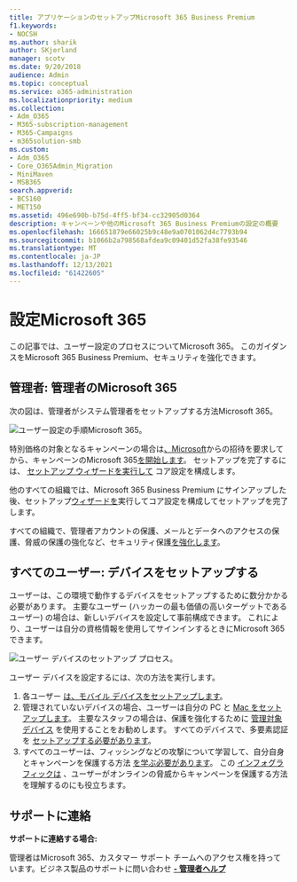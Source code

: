 ```yaml
---
title: アプリケーションのセットアップMicrosoft 365 Business Premium
f1.keywords:
- NOCSH
ms.author: sharik
author: SKjerland
manager: scotv
ms.date: 9/20/2018
audience: Admin
ms.topic: conceptual
ms.service: o365-administration
ms.localizationpriority: medium
ms.collection:
- Adm_O365
- M365-subscription-management
- M365-Campaigns
- m365solution-smb
ms.custom:
- Adm_O365
- Core_O365Admin_Migration
- MiniMaven
- MSB365
search.appverid:
- BCS160
- MET150
ms.assetid: 496e690b-b75d-4ff5-bf34-cc32905d0364
description: キャンペーンや他のMicrosoft 365 Business Premiumの設定の概要
ms.openlocfilehash: 166651879e66025b9c48e9a0701062d4c7793b94
ms.sourcegitcommit: b1066b2a798568afdea9c09401d52fa38fe93546
ms.translationtype: MT
ms.contentlocale: ja-JP
ms.lasthandoff: 12/13/2021
ms.locfileid: "61422605"
---
```

# <a name="set-up-microsoft-365"></a>設定Microsoft 365

この記事では、ユーザー設定のプロセスについてMicrosoft 365。 このガイダンスをMicrosoft 365 Business Premium、セキュリティを強化できます。

## <a name="admins-set-up-microsoft-365"></a>管理者: 管理者のMicrosoft 365

次の図は、管理者がシステム管理者をセットアップする方法Microsoft 365。

![ユーザー設定の手順Microsoft 365。](../media/M365-democracy-SetUpProcess.png)

特別価格の対象となるキャンペーンの場合は[、Microsoft](https://m365forcampaigns.microsoft.com/)からの招待を要求してから、キャンペーンのMicrosoft 365[を開始します](m365-campaigns-sign-up.md)。 セットアップを完了するには、 [セットアップ ウィザードを実行して](../business/set-up.md?toc=/microsoft-365/campaigns/toc.json) コア設定を構成します。

他のすべての組織では、Microsoft 365 Business Premium にサインアップした後、セットアップ[ウィザードを](../admin/admin-overview/sign-up-for-office-365.md)実行してコア[](../business/set-up.md?toc=/microsoft-365/campaigns/toc.json)設定を構成してセットアップを完了します。

すべての組織で、管理者アカウントの保護、メール[](m365-campaigns-protect-admin-accounts.md)とデータへのアクセスの[](m365-campaigns-conditional-access.md)保護、脅威の保護の強化など、セキュリティ保護[を強化します](m365-campaigns-increase-protection.md)。

## <a name="everyone-set-up-your-devices"></a>すべてのユーザー: デバイスをセットアップする

ユーザーは、この環境で動作するデバイスをセットアップするために数分かかる必要があります。 主要なユーザー (ハッカーの最も価値の高いターゲットであるユーザー) の場合は、新しいデバイスを設定して事前構成できます。 これにより、ユーザーは自分の資格情報を使用してサインインするときにMicrosoft 365できます。

![ユーザー デバイスのセットアップ プロセス。](../media/m365-democracy-user-device-setup.png)
  
ユーザー デバイスを設定するには、次の方法を実行します。

1. 各ユーザー [は、モバイル デバイスをセットアップします](../business/set-up-mobile-devices.md?toc=%2Fmicrosoft-365%2Fcampaigns%2Ftoc.json)。
2. 管理されていないデバイスの場合、ユーザーは自分の PC と [Mac をセットアップします](m365-campaigns-protect-pcs-macs.md)。
主要なスタッフの場合は、保護を強化するために [管理対象デバイス](../business/set-up-windows-devices.md?toc=/microsoft-365/campaigns/toc.json) を使用することをお勧めします。 すべてのデバイスで、多要素認証を [セットアップする必要があります](m365-campaigns-multifactor-authenication.md)。
3. すべてのユーザーは、フィッシングなどの攻撃について学習して、自分自身とキャンペーンを保護する方法 [を学ぶ必要があります](m365-campaigns-phishing-and-attacks.md)。 この [インフォグラフィックは](m365-campaigns-protect-campaign-infographic.md) 、ユーザーがオンラインの脅威からキャンペーンを保護する方法を理解するのにも役立ちます。

## <a name="contact-support"></a>サポートに連絡

 **サポートに連絡する場合:**
  
管理者はMicrosoft 365、カスタマー サポート チームへのアクセス権を持っています。ビジネス製品のサポートに問い合わせ **[- 管理者ヘルプ](../business-video/get-help-support.md)**

